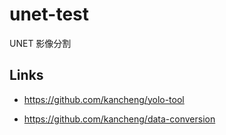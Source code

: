 # unet-test
UNET 影像分割

## Links

- https://github.com/kancheng/yolo-tool

- https://github.com/kancheng/data-conversion

